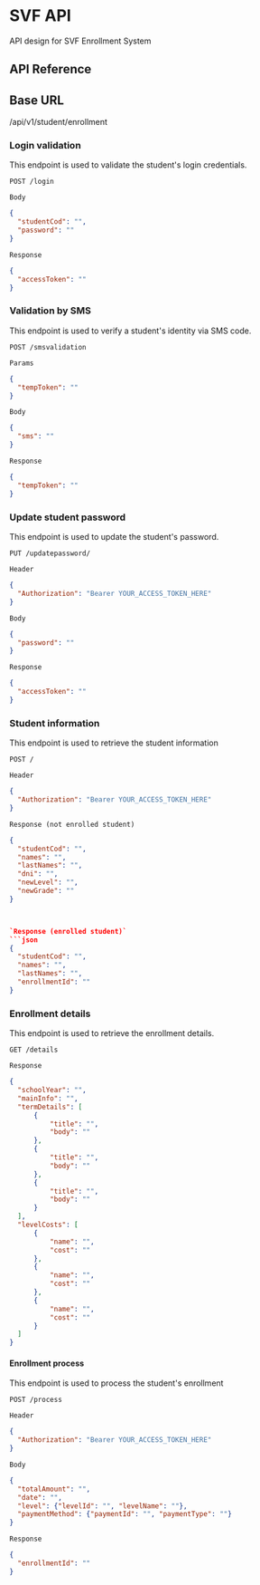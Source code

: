 # SVF API

API design for SVF Enrollment System

## API Reference

## Base URL
/api/v1/student/enrollment

### Login validation
This endpoint is used to validate the student's login credentials.

```http
POST /login
```

`Body`
```json
{
  "studentCod": "",
  "password": ""
}
```

`Response`
```json
{
  "accessToken": ""
}
```

### Validation by SMS
This endpoint is used to verify a student's identity via SMS code.

```http
POST /smsvalidation 
```

`Params`
```json
{
  "tempToken": ""
}
```

`Body`
```json
{
  "sms": ""
}
```

`Response`
```json
{
  "tempToken": ""
}
```

### Update student password
This endpoint is used to update the student's password.

```http
PUT /updatepassword/
```
`Header`
```json
{
  "Authorization": "Bearer YOUR_ACCESS_TOKEN_HERE"
}
```

`Body`
```json
{
  "password": ""
}
```


`Response`
```json
{
  "accessToken": ""
}
```

### Student information
This endpoint is used to retrieve the student information

```http
POST /
```
`Header`
```json
{
  "Authorization": "Bearer YOUR_ACCESS_TOKEN_HERE"
}
```

`Response (not enrolled student)`
```json
{
  "studentCod": "",
  "names": "",
  "lastNames": "",
  "dni": "",
  "newLevel": "",
  "newGrade": ""
}



`Response (enrolled student)`
```json
{
  "studentCod": "",
  "names": "",
  "lastNames": "",
  "enrollmentId": ""
}
```

### Enrollment details
This endpoint is used to retrieve the enrollment details.

```http
GET /details
```

`Response`
```json
{
  "schoolYear": "",
  "mainInfo": "",
  "termDetails": [
      {
          "title": "",
          "body": ""
      },
      {
          "title": "",
          "body": ""
      },
      {
          "title": "",
          "body": ""
      }
  ],
  "levelCosts": [
      {
          "name": "",
          "cost": ""
      },
      {
          "name": "",
          "cost": ""
      },
      {
          "name": "",
          "cost": ""
      }
  ]
}
```
#### Enrollment process
This endpoint is used to process the student's enrollment

```http
POST /process
```

`Header`
```json
{
  "Authorization": "Bearer YOUR_ACCESS_TOKEN_HERE"
}
```

`Body`
```json
{
  "totalAmount": "",
  "date": "",
  "level": {"levelId": "", "levelName": ""},
  "paymentMethod": {"paymentId": "", "paymentType": ""}
}
```

`Response`
```json
{
  "enrollmentId": ""
}
```
